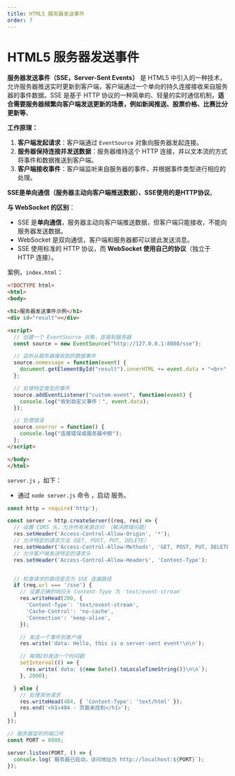 ```yaml
---
title: HTML5 服务器发送事件
order: 7
---
```


# HTML5 服务器发送事件

**服务器发送事件（SSE，Server-Sent Events）** 是 HTML5 中引入的一种技术，允许服务器推送实时更新到客户端，客户端通过一个单向的持久连接接收来自服务器的事件数据。SSE 是基于 HTTP 协议的一种简单的、轻量的实时通信机制，**适合需要服务器频繁向客户端发送更新的场景，例如新闻推送、股票价格、比赛比分更新等**。

**工作原理：**

1. **客户端发起请求**：客户端通过 `EventSource` 对象向服务器发起连接。
2. **服务器保持连接并发送数据**：服务器维持这个 HTTP 连接，并以文本流的方式将事件和数据推送到客户端。
3. **客户端接收事件**：客户端监听来自服务器的事件，并根据事件类型进行相应的处理。



**SSE是单向通信（服务器主动向客户端推送数据）、SSE使用的是HTTP协议**。

**与 WebSocket 的区别**：

- SSE 是**单向通信**，服务器主动向客户端推送数据，但客户端只能接收，不能向服务器发送数据。
- WebSocket 是双向通信，客户端和服务器都可以彼此发送消息。
- SSE 使用标准的 HTTP 协议，而 **WebSocket 使用自己的协议**（独立于 HTTP 连接）。



案例，`index.html`：

```html
<!DOCTYPE html>
<html>
<body>

<h1>服务器发送事件示例</h1>
<div id="result"></div>

<script>
  // 创建一个 EventSource 对象，连接到服务器
  const source = new EventSource("http://127.0.0.1:8080/sse");

  // 监听从服务器接收到的数据事件
  source.onmessage = function(event) {
    document.getElementById("result").innerHTML += event.data + "<br>";
  };

  // 处理特定类型的事件
  source.addEventListener("custom-event", function(event) {
    console.log("收到自定义事件：", event.data);
  });

  // 处理错误
  source.onerror = function() {
    console.log("连接错误或服务器中断");
  };
</script>

</body>
</html>
```

`server.js` ，如下：

- 通过 `node server.js` 命令 ，启动 服务。

```js
const http = require('http');

const server = http.createServer((req, res) => {
  // 设置 CORS 头，允许所有来源访问 （解决跨域问题）
  res.setHeader('Access-Control-Allow-Origin', '*');
  // 允许特定的请求方法（GET, POST, PUT, DELETE）
  res.setHeader('Access-Control-Allow-Methods', 'GET, POST, PUT, DELETE');
  // 允许客户端发送特定的请求头
  res.setHeader('Access-Control-Allow-Headers', 'Content-Type');


  // 检查请求的路径是否为 SSE 连接路径
  if (req.url === '/sse') {
    // 设置正确的响应头 Content-Type 为 'text/event-stream'
    res.writeHead(200, {
      'Content-Type': 'text/event-stream',
      'Cache-Control': 'no-cache',
      'Connection': 'keep-alive',
    });

    // 发送一个事件到客户端
    res.write('data: Hello, this is a server-sent event!\n\n');

    // 每隔2秒发送一个时间戳
    setInterval(() => {
      res.write(`data: ${new Date().toLocaleTimeString()}\n\n`);
    }, 2000);

  } else {
    // 处理其他请求
    res.writeHead(404, { 'Content-Type': 'text/html' });
    res.end('<h1>404 - 页面未找到</h1>');
  }
});

// 服务器监听的端口号
const PORT = 8080;

server.listen(PORT, () => {
  console.log(`服务器已启动，访问地址为 http://localhost:${PORT}`);
});
```

